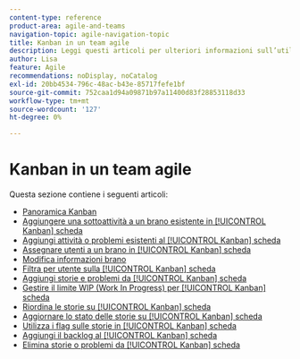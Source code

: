 ```yaml
---
content-type: reference
product-area: agile-and-teams
navigation-topic: agile-navigation-topic
title: Kanban in un team agile
description: Leggi questi articoli per ulteriori informazioni sull’utilizzo di Kanban in un team agile.
author: Lisa
feature: Agile
recommendations: noDisplay, noCatalog
exl-id: 20bb4534-796c-48ac-b43e-85717fefe1bf
source-git-commit: 752caa1d94a09871b97a11400d83f28853118d33
workflow-type: tm+mt
source-wordcount: '127'
ht-degree: 0%

---
```


# Kanban in un team agile

Questa sezione contiene i seguenti articoli:

* [Panoramica Kanban](../../agile/use-kanban-in-an-agile-team/kanban-overview.md)
* [Aggiungere una sottoattività a un brano esistente in [!UICONTROL Kanban] scheda](../../agile/use-kanban-in-an-agile-team/add-a-subtask-to-an-existing-story.md)
* [Aggiungi attività o problemi esistenti al [!UICONTROL Kanban] scheda](../../agile/use-kanban-in-an-agile-team/add-existing-tasks-or-issues-to-the-kanban-board.md)
* [Assegnare utenti a un brano in [!UICONTROL Kanban] scheda](../../agile/use-kanban-in-an-agile-team/assign-users-to-a-story.md)
* [Modifica informazioni brano](../../agile/use-kanban-in-an-agile-team/edit-story-information.md)
* [Filtra per utente sulla [!UICONTROL Kanban] scheda](../../agile/use-kanban-in-an-agile-team/filter-by-user.md)
* [Aggiungi storie e problemi da [!UICONTROL Kanban] scheda](../../agile/use-kanban-in-an-agile-team/add-story-from-kanban-board.md)
* [Gestire il limite WIP (Work In Progress) per [!UICONTROL Kanban] scheda](../../agile/use-kanban-in-an-agile-team/work-in-progress-limit-on-the-kanban-board.md)
* [Riordina le storie su [!UICONTROL Kanban] scheda](../../agile/use-kanban-in-an-agile-team/reorder-stories-on-the-kanban-board.md)
* [Aggiornare lo stato delle storie su [!UICONTROL Kanban] scheda](../../agile/use-kanban-in-an-agile-team/update-the-status-of-stories.md)
* [Utilizza i flag sulle storie in [!UICONTROL Kanban] scheda](../../agile/use-kanban-in-an-agile-team/use-flags-on-stories.md)
* [Aggiungi il backlog al [!UICONTROL Kanban] scheda](../../agile/use-kanban-in-an-agile-team/view-the-backlog-on-the-kanban-board.md)
* [Elimina storie o problemi da [!UICONTROL Kanban] scheda](../../agile/use-kanban-in-an-agile-team/delete-story-from-kanban-board.md)
